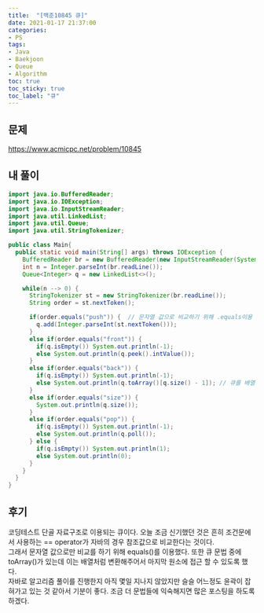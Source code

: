 ```yaml
---
title:  "[백준10845 큐]"
date: 2021-01-17 21:37:00
categories:
- PS 
tags:
- Java
- Baekjoon
- Queue
- Algorithm
toc: true
toc_sticky: true
toc_label: "큐"
---
```

## 문제
<https://www.acmicpc.net/problem/10845>

## 내 풀이
```java
import java.io.BufferedReader;
import java.io.IOException;
import java.io.InputStreamReader;
import java.util.LinkedList;
import java.util.Queue;
import java.util.StringTokenizer;

public class Main{
  public static void main(String[] args) throws IOException {
    BufferedReader br = new BufferedReader(new InputStreamReader(System.in));
    int n = Integer.parseInt(br.readLine());
    Queue<Integer> q = new LinkedList<>();

    while(n --> 0) {
      StringTokenizer st = new StringTokenizer(br.readLine());
      String order = st.nextToken();

      if(order.equals("push")) {  // 문자열 값으로 비교하기 위해 .equals이용
        q.add(Integer.parseInt(st.nextToken()));
      }
      else if(order.equals("front")) {
        if(q.isEmpty()) System.out.println(-1);
        else System.out.println(q.peek().intValue());
      }
      else if(order.equals("back")) {
        if(q.isEmpty()) System.out.println(-1);
        else System.out.println(q.toArray()[q.size() - 1]); // 큐를 배열처럼 이용하여 마지막 원소에 접근
      }
      else if(order.equals("size")) {
        System.out.println(q.size());
      }
      else if(order.equals("pop")) {
        if(q.isEmpty()) System.out.println(-1);
        else System.out.println(q.poll());
      } else {
        if(q.isEmpty()) System.out.println(1);
        else System.out.println(0);
      }
    }
  }
}
```
## 후기
코딩테스트 단골 자료구조로 이용되는 큐이다. 오늘 조금 신기했던 것은 흔히 조건문에서 사용하는 == operator가 자바의 경우 참조값으로 비교한다는 것이다.  
그래서 문자열 값으로만 비교를 하기 위해 equals()를 이용했다. 또한 큐 문법 중에 toArray()가 있는데 이는 배열처럼 변환해주어서 마지막 원소에 접근 할 수 있도록 했다.  
자바로 알고리즘 풀이를 진행한지 아직 몇일 지나지 않았지만 슬슬 어느정도 윤곽이 잡혀가고 있는 것 같아서 기분이 좋다. 조금 더 문법들에 익숙해지면 많은 포스팅을 하도록 하겠다.
  